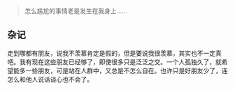 > 怎么尴尬的事情老是发生在我身上……

## 杂记
走到哪都有朋友，说我不羡慕肯定是假的，但是要说我很羡慕，其实也不一定真吧。我有现在这些朋友已经够了，即使很多只是泛泛之交。一个人孤独久了，就希望能多一些朋友，可是站在人群中，又总是不怎么自在。也许只是好朋友少了，连怎么和他人说话谈心也不会了。